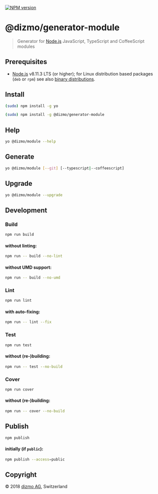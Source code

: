[![NPM version](https://badge.fury.io/js/%40dizmo%2Fgenerator-module.svg)](https://npmjs.org/package/@dizmo/generator-module)

# @dizmo/generator-module

> Generator for [Node.js] JavaScript, TypeScript and CoffeeScript modules

## Prerequisites

* [Node.js] v8.11.3 LTS (or higher); for Linux distribution based packages (`deb` or `rpm`) see also [binary distributions](https://github.com/nodesource/distributions).

## Install

```sh
(sudo) npm install -g yo
```

```sh
(sudo) npm install -g @dizmo/generator-module
```

## Help

```sh
yo @dizmo/module --help
```

## Generate

```sh
yo @dizmo/module [--git] [--typescript|--coffeescript]
```

## Upgrade

```sh
yo @dizmo/module --upgrade
```

## Development

### Build

```sh
npm run build
```

#### without linting:

```sh
npm run -- build --no-lint
```

#### without UMD support:

```sh
npm run -- build --no-umd
```

### Lint

```sh
npm run lint
```

#### with auto-fixing:

```sh
npm run -- lint --fix
```

### Test

```sh
npm run test
```

#### without (re-)building:

```sh
npm run -- test --no-build
```

### Cover

```sh
npm run cover
```

#### without (re-)building:

```sh
npm run -- cover --no-build
```

## Publish

```sh
npm publish
```

#### initially (if `public`):

```sh
npm publish --access=public
```

## Copyright

 © 2018 [dizmo AG](http://dizmo.com/), Switzerland

[Node.js]: https://nodejs.org
